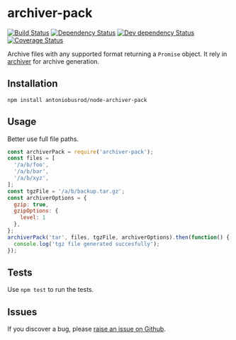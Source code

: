 # archiver-pack

[![Build Status](https://img.shields.io/travis/antoniobusrod/node-archiver-pack/master.svg)](http://travis-ci.org/antoniobusrod/node-archiver-pack)
[![Dependency Status](https://img.shields.io/david/antoniobusrod/node-archiver-pack.svg)](https://david-dm.org/antoniobusrod/node-archiver-pack)
[![Dev dependency Status](https://img.shields.io/david/dev/antoniobusrod/node-archiver-pack.svg)](https://david-dm.org/antoniobusrod/node-archiver-pack)
[![Coverage Status](https://coveralls.io/repos/antoniobusrod/node-archiver-pack/badge.svg?branch=master&service=github)](https://coveralls.io/github/antoniobusrod/node-archiver-pack?branch=master)


Archive files with any supported format returning a `Promise` object. It rely
in [archiver](https://github.com/archiverjs/node-archiver) for archive generation.

## Installation

```
npm install antoniobusrod/node-archiver-pack
```

## Usage

Better use full file paths.

```javascript
const archiverPack = require('archiver-pack');
const files = [
  '/a/b/foo',
  '/a/b/bar',
  '/a/b/xyz',
];
const tgzFile = '/a/b/backup.tar.gz';
const archiverOptions = {
  gzip: true,
  gzipOptions: {
    level: 1
  },
};
archiverPack('tar', files, tgzFile, archiverOptions).then(function() {
  console.log('tgz file generated succesfully');
});
```

## Tests

Use `npm test` to run the tests.

## Issues

If you discover a bug, please [raise an issue on Github](https://github.com/antoniobusrod/node-archiver-pack/issues). 

